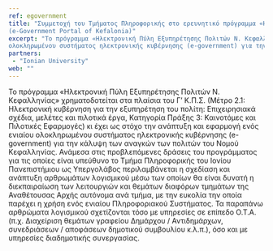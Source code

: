 ```yaml
---
ref: egovernment
title: "Συμμετοχή του Τμήματος Πληροφορικής στο ερευνητικό πρόγραμμα «Ηλεκτρονική Πύλη Εξυπηρέτησης Πολιτών Ν. Κεφαλληνίας»
(e-Government Portal of Kefalonia)"
excerpt: "Το πρόγραμμα «Ηλεκτρονική Πύλη Εξυπηρέτησης Πολιτών Ν. Κεφαλληνίας» έχει ως στόχο την ανάπτυξη και εφαρμογή ενός ενιαίου
ολοκληρωμένου συστήματος ηλεκτρονικής κυβέρνησης (e-government) για την κάλυψη των αναγκών των πολιτών του Νομού Κεφαλληνίας."
partners:
 - "Ionian University"
web: ""
---
```


Το πρόγραμμα «Ηλεκτρονική Πύλη Εξυπηρέτησης Πολιτών Ν. Κεφαλληνίας» χρηματοδοτείται στα πλαίσια του Γ’ Κ.Π.Σ. 
(Μέτρο 2.1: Ηλεκτρονική κυβέρνηση για την εξυπηρέτηση του πολίτη: Επιχειρησιακά σχέδια, μελέτες και πιλοτικά έργα, 
Κατηγορία Πράξης 3: Καινοτόμες και Πιλοτικές Εφαρμογές) κι έχει ως στόχο την ανάπτυξη και εφαρμογή ενός ενιαίου ολοκληρωμένου
συστήματος ηλεκτρονικής κυβέρνησης (e-government) για την κάλυψη των αναγκών των πολιτών του Νομού Κεφαλληνίας.
Ανάμεσα στις προβλεπόμενες δράσεις του προγράμματος για τις οποίες είναι υπεύθυνο το Τμήμα Πληροφορικής του Ιονίου Πανεπιστήμιου
ως Υπεργολάβος περιλαμβάνεται η σχεδίαση και ανάπτυξη αρθρωμάτων λογισμικού μέσω των οποίων θα είναι δυνατή η διεκπαιραίωση
των λειτουργιών και θεμάτων διαφόρων τμημάτων της Αναθέτουσας Αρχής αυτόνομα ανά τμήμα, με την ευκολία την οποία παρέχει η χρήση 
ενός ενιαίου Πληροφοριακού Συστήματος. Τα παραπάνω αρθρώματα λογισμικού σχετίζονται τόσο με υπηρεσίες σε επίπεδο Ο.Τ.Α.
(π.χ. Διαχείριση θεμάτων γραφείου Δημάρχου / Αντιδημάρχων, συνεδριάσεων / αποφάσεων δημοτικού συμβουλίου κ.λ.π.), όσο και με 
υπηρεσίες διαδημοτικής συνεργασίας.
